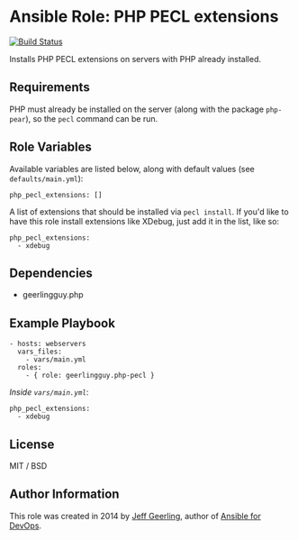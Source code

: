 # Ansible Role: PHP PECL extensions

[![Build Status](https://travis-ci.org/geerlingguy/ansible-role-php-pecl.svg?branch=master)](https://travis-ci.org/geerlingguy/ansible-role-php-pecl)

Installs PHP PECL extensions on servers with PHP already installed.

## Requirements

PHP must already be installed on the server (along with the package `php-pear`), so the `pecl` command can be run.

## Role Variables

Available variables are listed below, along with default values (see `defaults/main.yml`):

    php_pecl_extensions: []

A list of extensions that should be installed via `pecl install`. If you'd like to have this role install extensions like XDebug, just add it in the list, like so:

    php_pecl_extensions:
      - xdebug

## Dependencies

  - geerlingguy.php

## Example Playbook

    - hosts: webservers
      vars_files:
        - vars/main.yml
      roles:
        - { role: geerlingguy.php-pecl }

*Inside `vars/main.yml`*:

    php_pecl_extensions:
      - xdebug

## License

MIT / BSD

## Author Information

This role was created in 2014 by [Jeff Geerling](http://jeffgeerling.com/), author of [Ansible for DevOps](http://ansiblefordevops.com/).

